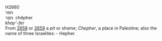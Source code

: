 <body>
  <p>H2660<br>  חפר  <br> חֵפֶר  ‎  chêpher  <br><i>khay‘-fer </i><br>From <a href="h2658.htm">2658</a> or <a href="h2659.htm">2659</a>  a <i>pit</i> or <i>shame</i>; <i>Chepher</i>, a place in Palestine; also the name of three Israelites: - Hepher.<br></p>
 </body>